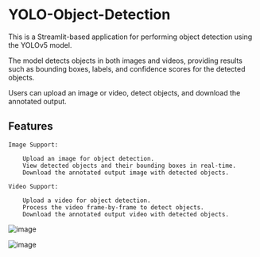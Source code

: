 # YOLO-Object-Detection

This is a Streamlit-based application for performing object detection using the YOLOv5 model. 

The model detects objects in both images and videos, providing results such as bounding boxes, labels, and confidence scores for the detected objects.

Users can upload an image or video, detect objects, and download the annotated output.

## Features

    Image Support:

        Upload an image for object detection.
        View detected objects and their bounding boxes in real-time.
        Download the annotated output image with detected objects.
        
    Video Support:

        Upload a video for object detection.
        Process the video frame-by-frame to detect objects.
        Download the annotated output video with detected objects.

![image](https://github.com/user-attachments/assets/1ff4bf85-4231-47fa-b93c-1cf5857bf98c)

![image](https://github.com/user-attachments/assets/27470ffd-6b50-41b7-b682-ba9a7cd36692)
